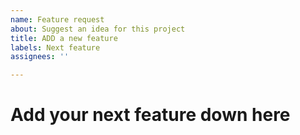 ```yaml
---
name: Feature request
about: Suggest an idea for this project
title: ADD a new feature
labels: Next feature
assignees: ''

---
```


# Add your next feature down here
